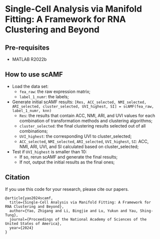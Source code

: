 # Single-Cell Analysis via Manifold Fitting: A Framework for RNA Clustering and Beyond

## Pre-requisites
- MATLAB R2022b

## How to use scAMF
- Load the data set: 
  - `fea_raw`: the raw expression matrix; 
  - `label_1_numr`: the labels;
- Generate initial scAMF results: `[Res, ACC_selected, NMI_selected, ARI_selected, cluster_selected, UVI_highest, SI] = scAMF(fea_raw, label_1_numr, knn)`
  - `Res`: the results that contain ACC, NMI, ARI, and UVI values for each combination of transformation methods and clustering algorithms;
  - `cluster_selected`: the final clustering results selected out of all combinations;
  - `UVI_highest`: the corresponding UVI to cluster_selected;
  - `ACC_selected`, `NMI_selected`, `ARI_selected`, `UVI_highest`, `SI`: ACC, NMI, ARI, UVI, and SI calculated based on cluster_selected;
- Test if `UVI_highest` is smaller than 10: 
  - If so, rerun scAMF and generate the final results;
  - If not, output the initial results as the final ones;

## Citation
If you use this code for your research, please cite our papers.
```
@article{yao2024scamf,
  title={Single-Cell Analysis via Manifold Fitting: A Framework for RNA Clustering and Beyond},
  author={Yao, Zhigang and Li, Bingjie and Lu, Yukun and Yau, Shing-Tung},
  journal={Proceedings of the National Academy of Sciences of the United States of America‌},
  year={2024}
}
